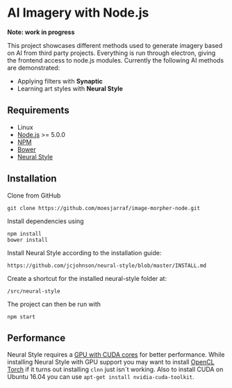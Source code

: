 AI Imagery with Node.js
==================
**Note: work in progress**

This project showcases different methods used to generate imagery based on AI from third party projects.
Everything is run through electron, giving the frontend access to node.js modules.
Currently the following AI methods are demonstrated:

- Applying filters with **Synaptic**
- Learning art styles with **Neural Style**

## Requirements
- Linux
- [Node.js](https://nodejs.org) >= 5.0.0
- [NPM](https://www.npmjs.com/)
- [Bower](http://bower.io/)
- [Neural Style](https://github.com/jcjohnson/neural-style)

## Installation
Clone from GitHub

    git clone https://github.com/moesjarraf/image-morpher-node.git

Install dependencies using

    npm install
    bower install

Install Neural Style according to the installation guide:

    https://github.com/jcjohnson/neural-style/blob/master/INSTALL.md

Create a shortcut for the installed neural-style folder at:

    /src/neural-style

The project can then be run with

    npm start

## Performance
Neural Style requires a [GPU with CUDA cores](https://gist.github.com/cavinsmith/ed92fee35d44ef91e09eaa8775e3284e) for better performance.
While installing Neural Style with GPU support you may want to install [OpenCL Torch](https://github.com/hughperkins/distro-cl) if it turns out installing `clnn` just isn´t working.
Also to install CUDA on Ubuntu 16.04 you can use `apt-get install nvidia-cuda-toolkit`.
